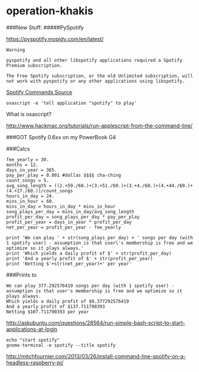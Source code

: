 # operation-khakis


###New Stuff:
#####PySpotify

https://pyspotify.mopidy.com/en/latest/


	Warning

	pyspotify and all other libspotify applications required a Spotify Premium subscription.

	The Free Spotify subscription, or the old Unlimited subscription, will not work with pyspotify or any other applications using libspotify.





[Spotify Commands Source](https://community.spotify.com/t5/Help-Desktop-Linux-Mac-and/Commands-to-play-songs-and-playlists-from-terminal/td-p/802287/page/2)

	osascript -e 'tell application "spotify" to play'
	
	
	
What is osascript?

http://www.hackmac.org/tutorials/run-applescript-from-the-command-line/
	
###GOT Spotify 0.6xx on my PowerBook G4

###Calcs	

	fee_yearly = 30.
	months = 12.
	days_in_year = 365.
	pay_per_play = 0.001 #dollas $$$$ cha-ching
	count_songs = 5.
	avg_song_length = ((2.+59./60.)+(3.+51./60.)+(3.+4./60.)+(4.+44./60.)+(4.+27./60.))/count_songs
	hours_in_day = 24.
	mins_in_hour = 60. 
	mins_in_day = hours_in_day * mins_in_hour
	song_plays_per_day = mins_in_day/avg_song_length
	profit_per_day = song_plays_per_day * pay_per_play
	profit_per_year = days_in_year * profit_per_day
	net_per_year = profit_per_year - fee_yearly

	print 'We can play ' + str(song_plays_per_day) + ' songs per day (with 1 spotify user) - assumption is that user\'s membership is free and we optimize so it plays always.'
	print 'Which yields a daily profit of $' + str(profit_per_day) 
	print 'And a yearly profit of $' + str(profit_per_year)
	print 'Netting $'+str(net_per_year)+' per year'
	
###Prints to

	We can play 377.292576419 songs per day (with 1 spotify user) - assumption is that user's membership is free and we optimize so it plays always.
	Which yields a daily profit of $0.377292576419
	And a yearly profit of $137.711790393
	Netting $107.711790393 per year	
	
http://askubuntu.com/questions/28564/run-simple-bash-script-to-start-applications-at-login

	echo "start spotify"
	gnome-terminal -e spotify --title spotify
	
	


http://mitchfournier.com/2013/03/26/install-command-line-spotify-on-a-headless-raspberry-pi/